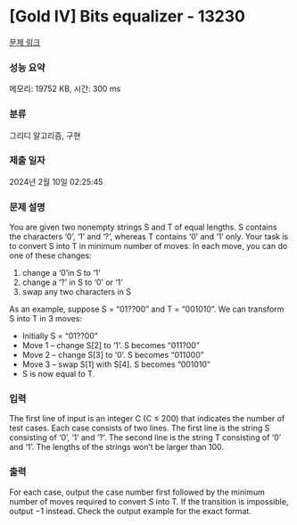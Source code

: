 # [Gold IV] Bits equalizer - 13230 

[문제 링크](https://www.acmicpc.net/problem/13230) 

### 성능 요약

메모리: 19752 KB, 시간: 300 ms

### 분류

그리디 알고리즘, 구현

### 제출 일자

2024년 2월 10일 02:25:45

### 문제 설명

<p>You are given two non­empty strings S and T of equal lengths. S contains the characters ‘0’, ‘1’ and ‘?’, whereas T contains ‘0’ and ‘1’ only. Your task is to convert S into T in minimum number of moves. In each move, you can do one of these changes:</p>

<ol>
	<li>change a ‘0’in S to ‘1’</li>
	<li>change a ‘?’ in S to ‘0’ or ‘1’</li>
	<li>swap any two characters in S</li>
</ol>

<p>As an example, suppose S = “01??00” and T = “001010”. We can transform S into T in 3 moves:</p>

<ul>
	<li>Initially S = “01??00”</li>
	<li>Move 1 – change S[2] to ‘1’. S becomes “011?00”</li>
	<li>Move 2 – change S[3] to ‘0’. S becomes “011000”</li>
	<li>Move 3 – swap S[1] with S[4]. S becomes “001010”</li>
	<li>S is now equal to T.</li>
</ul>

### 입력 

 <p>The first line of input is an integer C (C ≤ 200) that indicates the number of test cases. Each case consists of two lines. The first line is the string S consisting of ‘0’, ‘1’ and ‘?’. The second line is the string T consisting of ‘0’ and ‘1’. The lengths of the strings won’t be larger than 100.</p>

### 출력 

 <p>For each case, output the case number first followed by the minimum number of moves required to convert S into T. If the transition is impossible, output −1 instead. Check the output example for the exact format.</p>

